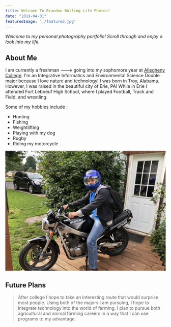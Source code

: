 ```yaml
---
title: Welcome To Brandon Bolling Life Photos!
date: "2019-04-01"
featuredImage: './featured.jpg'
---
```


_Welcome to my personal photography portfolio! Scroll through and enjoy a look into my life._

<!-- end -->

## About Me

I am currently a freshman ---> going into my sophomore year at [Allegheny College](https://allegheny.edu/). I'm an Integrative Informatics and Environmental Science Double major because I love nature and technology! I was
born in Troy, Alabama. However, I was raised in the beautiful city of Erie, PA!
While in Erie I attended Fort Leboeuf High School, where I played Football, Track
and Field, and wrestling.

Some of my hobbies include :

*  Hunting
*  Fishing
*  Weightlifting
*  Playing with my dog
*  Rugby
*  Riding my motorcycle

![Space](./space.jpg)

## Future Plans

> After college I hope to take an interesting route that would surprise most people. Using both of the majors I am pursuing, I hope to integrate technology into the world of farming. I plan to pursue both agricultural and animal farming careers in a way that I can use programs to my advantage.
